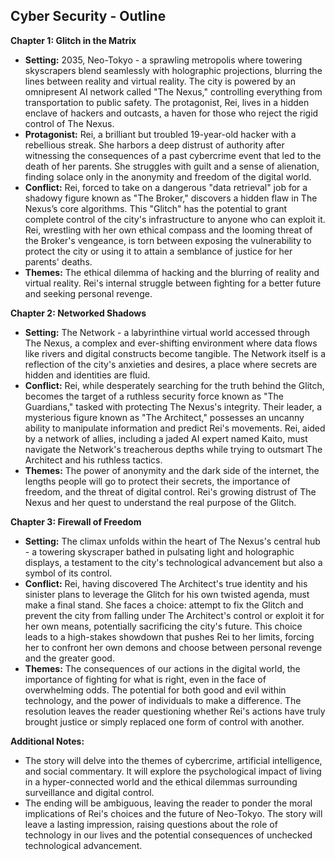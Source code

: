 ## Cyber Security - Outline

**Chapter 1: Glitch in the Matrix**

* **Setting:** 2035, Neo-Tokyo - a sprawling metropolis where towering skyscrapers blend seamlessly with holographic projections, blurring the lines between reality and virtual reality. The city is powered by an omnipresent AI network called "The Nexus," controlling everything from transportation to public safety. The protagonist, Rei, lives in a hidden enclave of hackers and outcasts, a haven for those who reject the rigid control of The Nexus.
* **Protagonist:**  Rei, a brilliant but troubled 19-year-old hacker with a rebellious streak.  She harbors a deep distrust of authority after witnessing the consequences of a past cybercrime event that led to the death of her parents.  She struggles with guilt and a sense of alienation, finding solace only in the anonymity and freedom of the digital world. 
* **Conflict:**  Rei, forced to take on a dangerous "data retrieval" job for a shadowy figure known as "The Broker," discovers a hidden flaw in The Nexus’s core algorithms. This "Glitch" has the potential to grant complete control of the city's infrastructure to anyone who can exploit it.  Rei, wrestling with her own ethical compass and the looming threat of the Broker's vengeance, is torn between exposing the vulnerability to protect the city or using it to attain a semblance of justice for her parents' deaths.
* **Themes:** The ethical dilemma of hacking and the blurring of reality and virtual reality. Rei's internal struggle between fighting for a better future and seeking personal revenge.

**Chapter 2: Networked Shadows**

* **Setting:**  The Network - a labyrinthine virtual world accessed through The Nexus, a complex and ever-shifting environment where data flows like rivers and digital constructs become tangible. The Network itself is a reflection of the city's anxieties and desires, a place where secrets are hidden and identities are fluid.
* **Conflict:**  Rei, while desperately searching for the truth behind the Glitch, becomes the target of a ruthless security force known as "The Guardians," tasked with protecting The Nexus's integrity.  Their leader, a mysterious figure known as "The Architect,"  possesses an uncanny ability to manipulate information and predict Rei's movements.  Rei, aided by a network of allies, including a jaded AI expert named Kaito, must navigate the Network's treacherous depths while trying to outsmart The Architect and his ruthless tactics.
* **Themes:** The power of anonymity and the dark side of the internet, the lengths people will go to protect their secrets, the importance of freedom, and the threat of digital control.  Rei's growing distrust of The Nexus and her quest to understand the real purpose of the Glitch.

**Chapter 3: Firewall of Freedom**

* **Setting:**  The climax unfolds within the heart of The Nexus's central hub - a towering skyscraper bathed in pulsating light and holographic displays, a testament to the city's technological advancement but also a symbol of its control.  
* **Conflict:**  Rei, having discovered The Architect's true identity and his sinister plans to leverage the Glitch for his own twisted agenda, must make a final stand. She faces a choice:  attempt to fix the Glitch and prevent the city from falling under The Architect's control or exploit it for her own means, potentially sacrificing the city's future.  This choice leads to a high-stakes showdown that pushes Rei to her limits, forcing her to confront her own demons and choose between personal revenge and the greater good.
* **Themes:** The consequences of our actions in the digital world, the importance of fighting for what is right, even in the face of overwhelming odds.  The potential for both good and evil within technology, and the power of individuals to make a difference.  The resolution leaves the reader questioning whether Rei's actions have truly brought justice or simply replaced one form of control with another. 

**Additional Notes:**

*  The story will delve into the themes of cybercrime, artificial intelligence, and social commentary.  It will explore the psychological impact of living in a hyper-connected world and the ethical dilemmas surrounding surveillance and digital control.  
*  The ending will be ambiguous, leaving the reader to ponder the moral implications of Rei's choices and the future of Neo-Tokyo.  The story will leave a lasting impression, raising questions about the role of technology in our lives and the potential consequences of unchecked technological advancement.